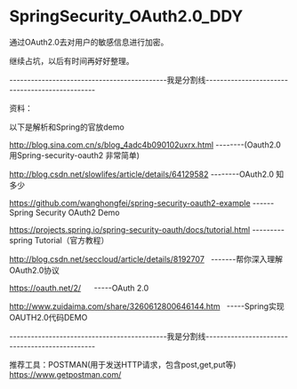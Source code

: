 # SpringSecurity_OAuth2.0_DDY
通过OAuth2.0去对用户的敏感信息进行加密。 

继续占坑，以后有时间再好好整理。




--------------------------------------------我是分割线-----------------------------------------------

资料：

以下是解析和Spring的官放demo

http://blog.sina.com.cn/s/blog_4adc4b090102uxrx.html --------(Oauth2.0 用Spring-security-oauth2 非常简单)

http://blog.csdn.net/slowlifes/article/details/64129582 --------OAuth2.0 知多少

https://github.com/wanghongfei/spring-security-oauth2-example ------Spring Security OAuth2 Demo

https://projects.spring.io/spring-security-oauth/docs/tutorial.html ---------spring Tutorial（官方教程）

http://blog.csdn.net/seccloud/article/details/8192707   -------帮你深入理解OAuth2.0协议

https://oauth.net/2/      -----OAuth 2.0

http://www.zuidaima.com/share/3260612800646144.htm   -----Spring实现OAUTH2.0代码DEMO




--------------------------------------------我是分割线-----------------------------------------------

推荐工具：POSTMAN(用于发送HTTP请求，包含post,get,put等)  https://www.getpostman.com/



